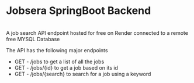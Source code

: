 <h1>Jobsera SpringBoot Backend</h1>
<br>
A job search API endpoint hosted for free on Render connected to a remote free MYSQL Database

The API has the following major endpoints
<ul>
  <li>GET - /jobs to get a list of all the jobs</li>
  <li>GET - /jobs/{id} to get a job based on its id</li>
  <li>GET - /jobs/{search} to search for a job using a keyword</li>
 </ul>

 
